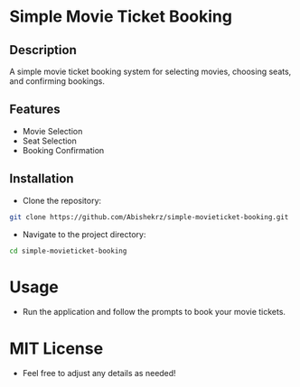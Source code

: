 # Simple Movie Ticket Booking

## Description
A simple movie ticket booking system for selecting movies, choosing seats, and confirming bookings.

## Features
- Movie Selection
- Seat Selection
- Booking Confirmation

## Installation
- Clone the repository:
```bash
git clone https://github.com/Abishekrz/simple-movieticket-booking.git
```
- Navigate to the project directory:
```bash
cd simple-movieticket-booking
```
# Usage
- Run the application and follow the prompts to book your movie tickets.

# MIT License
- Feel free to adjust any details as needed!

